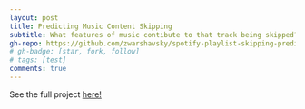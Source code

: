 ```yaml
---
layout: post
title: Predicting Music Content Skipping
subtitle: What features of music contibute to that track being skipped?
gh-repo: https://github.com/zwarshavsky/spotify-playlist-skipping-predictions
# gh-badge: [star, fork, follow]
# tags: [test]
comments: true
---
```


See the full project [here!](https://playlist-predictions.herokuapp.com/)